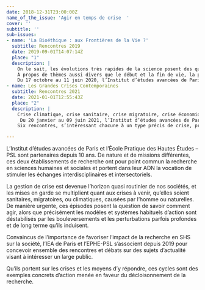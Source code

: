 ```yaml
---
date: 2018-12-31T23:00:00Z
name_of_the_issue: 'Agir en temps de crise  '
cover: ''
subtitle: ''
sub-issues:
- name: 'La Bioéthique : aux Frontières de la Vie ?'
  subtitle: Rencontres 2019
  date: 2019-09-01T14:07:14Z
  place: "1"
  description: |
    On le sait, les évolutions très rapides de la science posent des questions qui mettent en conflit les représentations du vivant : quelle attitude avoir devant certaines innovations ? Qu’autoriser ? Qu’interdire ? Que contrôler ?
    À propos de thèmes aussi divers que le début et la fin de vie, la procréation médicalement assistée, l’intervention médicale sur le vivant, les discussions et questions sont multiples. De nombreux acteurs sociaux s’y intéressent : médecins, chercheurs, religieux, associations... Durant le premier semestre 2018, se sont organisés les États généraux de la bioéthique inaugurant les débats sur la prochaine révision des lois de bioéthique. Le 24 juillet 2019, un projet de loi a été présenté au Conseil des ministres et est débattu cet automne à l’Assemblée nationale.
    Du 17 octobre au 11 juin 2020, l’Institut d’études avancées de Paris (IEA) et l’École pratique des hautes études (EPHE, PSL) se proposent de nourrir cette réflexion et participent à l’actualité de ce débat à travers l’organisation d’un cycle de neuf conférences faisant intervenir de nombreux spécialistes de ces questions. Les grands enjeux actuels de la bioéthique seront étudiés à travers le prisme de disciplines variées telles que la philosophie, la sociologie, les neurosciences, la science politique ou encore le droit.
- name: Les Grandes Crises Contemporaines
  subtitle: Rencontres 2021
  date: 2021-01-01T12:55:43Z
  place: "2"
  description: |
    Crise climatique, crise sanitaire, crise migratoire, crise économique mais aussi crise des rapports et identités de genre … De nombreux systèmes établis sont déstabilisés, voire profondément remis en cause. De manière urgente, les crises contemporaines posent la question de savoir comment agir , alors que précisément les modèles habituels sont mis en défaut.
     Du 20 janvier au 09 juin 2021, l’Institut d’études avancées de Paris et l’École Pratique des Hautes Études-PSL proposent d’en débattre lors d’un cycle de rencontres qui s’intéressera à la manière dont les  chercheuses et chercheurs analysent les crises et dont actrices et acteurs majeur·e·s de la société civile (politique, économique, associative) font ou ont fait face à différents types de crise. Comment parviennent-ils à naviguer dans une mer de contraintes croisées et d’incertitudes ? Peut-on en tirer des leçons convergentes ? Quels principes d'action utiles peuvent en être dégagés ?
    Six rencontres, s’intéressant chacune à un type précis de crise, proposent un espace pour exposer des idées  et échanger des points de vue, à partir d’expériences concrètes de l’action menée en temps de crise.

---
```

L’Institut d’études avancées de Paris et l’École Pratique des Hautes Études – PSL sont partenaires depuis 10 ans. De nature et de missions différentes, ces deux établissements de recherche ont pour point commun la recherche en sciences humaines et sociales et portent dans leur ADN la vocation de stimuler les échanges interdisciplinaires et intersectoriels.

La gestion de crise est devenue l’horizon quasi routinier de nos sociétés, et les mises en garde se multiplient quant aux crises à venir, qu’elles soient sanitaires, migratoires, ou climatiques, causées par l’homme ou naturelles. De manière urgente, ces épisodes posent la question de savoir comment agir, alors que précisément les modèles et systèmes habituels d’action sont déstabilisés par les bouleversements et les perturbations parfois profondes et de long terme qu’ils induisent.

Convaincus de l’importance de favoriser l’impact de la recherche en SHS sur la société, l’IEA de Paris et l’EPHE-PSL s’associent depuis 2019 pour concevoir ensemble des rencontres et débats sur des sujets d’actualité visant à intéresser un large public.

Qu’ils portent sur les crises et les moyens d’y répondre, ces cycles sont des exemples concrets d’action menée en faveur du décloisonnement de la recherche.